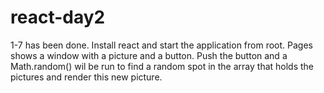 # react-day2

1-7 has been done. Install react and start the application from root.
Pages shows a window with a picture and a button. Push the button and a Math.random() wil be run to find a random spot in the array that
holds the pictures and render this new picture.

